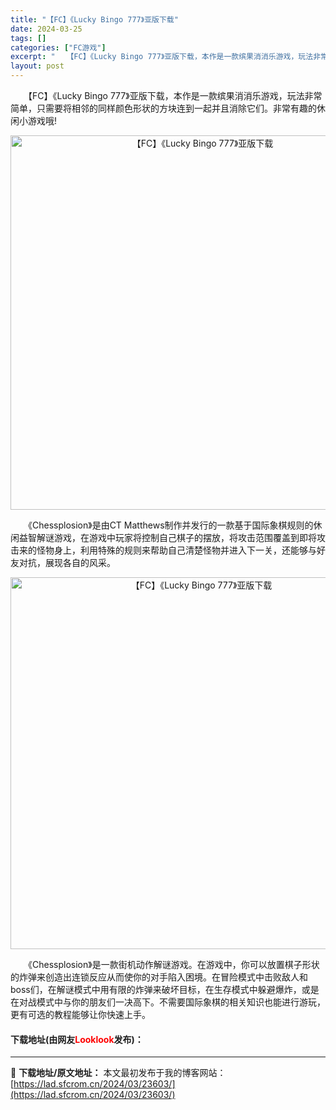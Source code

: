 ```yaml
---
title: "【FC】《Lucky Bingo 777》亚版下载"
date: 2024-03-25
tags: []
categories: ["FC游戏"]
excerpt: "　　【FC】《Lucky Bingo 777》亚版下载，本作是一款缤果消消乐游戏，玩法非常简单，只需要将相邻的同样颜色形状的方块连到一起并且消除它们。非常有趣的休闲小游戏哦! 　　《Chessplosion》是由CT Matthews制作并发行的一款基于国际象棋规则的休闲益智解谜游戏，在游戏中玩家将&hellip;"
layout: post
---
```


 <p>　　【FC】《Lucky Bingo 777》亚版下载，本作是一款缤果消消乐游戏，玩法非常简单，只需要将相邻的同样颜色形状的方块连到一起并且消除它们。非常有趣的休闲小游戏哦!</p> <p align="center"><img align="" border="0" src="https://lad.sfcrom.cn/wp-content/uploads/2024/03/20240325_6601954722d69.png" width="599" alt="【FC】《Lucky Bingo 777》亚版下载" /></p> <p>　　《Chessplosion》是由CT Matthews制作并发行的一款基于国际象棋规则的休闲益智解谜游戏，在游戏中玩家将控制自己棋子的摆放，将攻击范围覆盖到即将攻击来的怪物身上，利用特殊的规则来帮助自己清楚怪物并进入下一关，还能够与好友对抗，展现各自的风采。</p> <p align="center"><img align="" border="0" src="https://lad.sfcrom.cn/wp-content/uploads/2024/03/20240325_660195482cc23.png" width="595" alt="【FC】《Lucky Bingo 777》亚版下载" /></p> <p>　　《Chessplosion》是一款街机动作解谜游戏。在游戏中，你可以放置棋子形状的炸弹来创造出连锁反应从而使你的对手陷入困境。在冒险模式中击败敌人和boss们，在解谜模式中用有限的炸弹来破坏目标，在生存模式中躲避爆炸，或是在对战模式中与你的朋友们一决高下。不需要国际象棋的相关知识也能进行游玩，更有可选的教程能够让你快速上手。</p> <p><h4>下载地址(由网友<font color="red">Looklook</font>发布)：</h4></p> 

---
📖 **下载地址/原文地址：** 本文最初发布于我的博客网站：[https://lad.sfcrom.cn/2024/03/23603/](https://lad.sfcrom.cn/2024/03/23603/)
